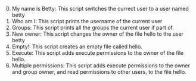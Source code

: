 0. My name is Betty: This script switches the currect user to a user named betty
1. Who am I: This script prints the username of the current user
2. Groups: This script prints all the groups the current user if part of.
3. New owner: This script changes the owner of the file hello to the user betty
4. Empty!: This script creates an empty file called hello.
5. Execute: This script adds execute permissions to the owner of the file hello.
6. Multiple permissions: This script adds execute permissions to the owner and group owner, and read permissions to other users, to the file hello.
